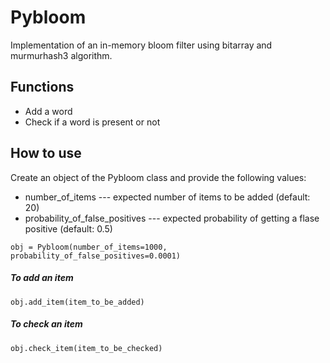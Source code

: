 # Pybloom
Implementation of an in-memory bloom filter using bitarray and murmurhash3 algorithm.

## Functions

- Add a word
- Check if a word is present or not

## How to use

Create an object of the Pybloom class and provide the following values:

- number_of_items --- expected number of items to be added (default: 20)
- probability_of_false_positives --- expected probability of getting a flase positive (default: 0.5)

```
obj = Pybloom(number_of_items=1000, probability_of_false_positives=0.0001)
```

##### To add an item

```
obj.add_item(item_to_be_added)
```

##### To check an item

```
obj.check_item(item_to_be_checked)
```
